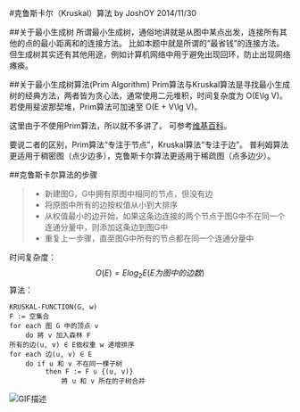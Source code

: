 #克鲁斯卡尔（Kruskal）算法  by JoshOY 2014/11/30

##关于最小生成树
所谓最小生成树，通俗地讲就是从图中某点出发，连接所有其他的点的最小距离和的连接方法。
比如本题中就是所谓的“最省钱”的连接方法。
但生成树其实还有其他用途，例如计算机网络中用于避免出现回环，防止出现网络瘫痪。

##关于最小生成树算法(Prim Algorithm)
Prim算法与Kruskal算法是寻找最小生成树的经典方法，两者皆为贪心法，通常使用二元堆积，时间复杂度为 O(E\lg V)。若使用斐波那契堆，Prim算法可加速至 O(E + V\lg V)。

这里由于不使用Prim算法，所以就不多讲了。
可参考[维基百科][1]。

要说二者的区别，Prim算法“专注于节点”，Kruskal算法“专注于边”。
普利姆算法更适用于稠密图（点少边多），克鲁斯卡尔算法更适用于稀疏图（点多边少）。

##克鲁斯卡尔算法的步骤
> * 新建图G，G中拥有原图中相同的节点，但没有边
> * 将原图中所有的边按权值从小到大排序
> * 从权值最小的边开始，如果这条边连接的两个节点于图G中不在同一个连通分量中，则添加这条边到图G中
> * 重复上一步骤，直至图G中所有的节点都在同一个连通分量中

时间复杂度：$$O(E) = E log_2 E(E为图中的边数)$$ 
算法：
```
KRUSKAL-FUNCTION(G, w)
F := 空集合
for each 图 G 中的顶点 v
    do 將 v 加入森林 F
所有的边(u, v) ∈ E依权重 w 递增排序
for each 边(u, v) ∈ E
    do if u 和 v 不在同一棵子树
         then F := F ∪ {(u, v)}
             將 u 和 v 所在的子树合并
```
![GIF描述][2]


  [1]: http://zh.wikipedia.org/wiki/%E6%99%AE%E6%9E%97%E5%A7%86%E7%AE%97%E6%B3%95
  [2]: http://upload.wikimedia.org/wikipedia/commons/5/5c/MST_kruskal_en.gif